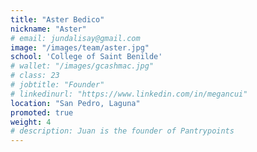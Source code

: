 ```yaml
---
title: "Aster Bedico"
nickname: "Aster"
# email: jundalisay@gmail.com
image: "/images/team/aster.jpg"
school: 'College of Saint Benilde'
# wallet: "/images/gcashmac.jpg"
# class: 23
# jobtitle: "Founder"
# linkedinurl: "https://www.linkedin.com/in/megancui"
location: "San Pedro, Laguna"
promoted: true
weight: 4
# description: Juan is the founder of Pantrypoints
---
```



